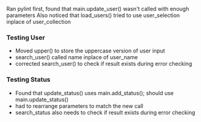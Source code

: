 Ran pylint first, found that main.update_user() wasn't called with enough parameters
Also noticed that load_users() tried to use user_selection inplace of user_collection

### Testing User
* Moved upper() to store the uppercase version of user input
* search_user() called name inplace of user_name
* corrected search_user() to check if result exists during error checking 

### Testing Status
* Found that update_status() uses main.add_status(); should use main.update_status()
* had to rearrange parameters to match the new call
* search_status also needs to check if result exists during error checking